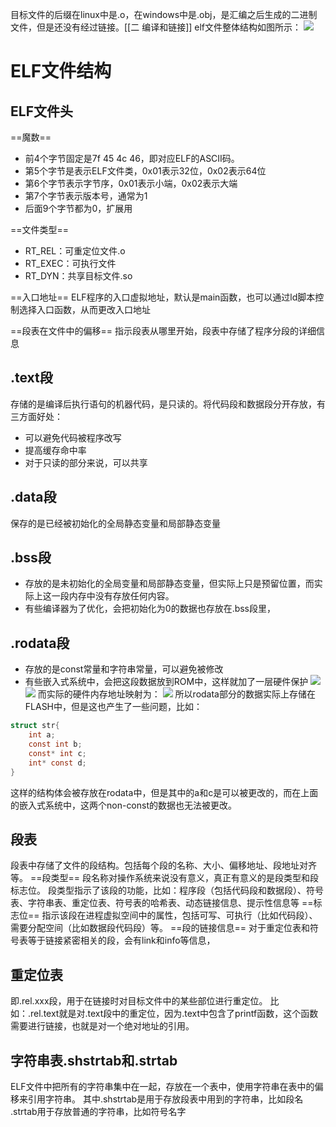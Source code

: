 目标文件的后缀在linux中是.o，在windows中是.obj，是汇编之后生成的二进制文件，但是还没有经过链接。[[二 编译和链接]]
elf文件整体结构如图所示：
![](elf.png)
# ELF文件结构
## ELF文件头

==魔数==
- 前4个字节固定是7f 45 4c 46，即对应ELF的ASCII码。
- 第5个字节是表示ELF文件类，0x01表示32位，0x02表示64位
- 第6个字节表示字节序，0x01表示小端，0x02表示大端
- 第7个字节表示版本号，通常为1
- 后面9个字节都为0，扩展用

==文件类型==
- RT_REL：可重定位文件.o
- RT_EXEC：可执行文件
- RT_DYN：共享目标文件.so

==入口地址==
ELF程序的入口虚拟地址，默认是main函数，也可以通过ld脚本控制选择入口函数，从而更改入口地址

==段表在文件中的偏移==
指示段表从哪里开始，段表中存储了程序分段的详细信息
## .text段
存储的是编译后执行语句的机器代码，是只读的。将代码段和数据段分开存放，有三方面好处：
- 可以避免代码被程序改写
- 提高缓存命中率
- 对于只读的部分来说，可以共享
## .data段
保存的是已经被初始化的全局静态变量和局部静态变量
## .bss段
- 存放的是未初始化的全局变量和局部静态变量，但实际上只是预留位置，而实际上这一段内存中没有存放任何内容。
- 有些编译器为了优化，会把初始化为0的数据也存放在.bss段里，
## .rodata段
- 存放的是const常量和字符串常量，可以避免被修改
- 有些嵌入式系统中，会把这段数据放到ROM中，这样就加了一层硬件保护
![](pwm_normal_boot_ro.png)
![](pwm_normal_boot_bss.png)
而实际的硬件内存地址映射为：
![](memory_region.png)
所以rodata部分的数据实际上存储在FLASH中，但是这也产生了一些问题，比如：
```C
struct str{
	int a;
	const int b;
	const* int c;
	int* const d;
}
```
这样的结构体会被存放在rodata中，但是其中的a和c是可以被更改的，而在上面的嵌入式系统中，这两个non-const的数据也无法被更改。
## 段表
段表中存储了文件的段结构。包括每个段的名称、大小、偏移地址、段地址对齐等。
==段类型==
段名称对操作系统来说没有意义，真正有意义的是段类型和段标志位。
段类型指示了该段的功能，比如：程序段（包括代码段和数据段）、符号表、字符串表、重定位表、符号表的哈希表、动态链接信息、提示性信息等
==标志位==
指示该段在进程虚拟空间中的属性，包括可写、可执行（比如代码段）、需要分配空间（比如数据段代码段）等。
==段的链接信息==
对于重定位表和符号表等于链接紧密相关的段，会有link和info等信息，
## 重定位表
即.rel.xxx段，用于在链接时对目标文件中的某些部位进行重定位。
比如：.rel.text就是对.text段中的重定位，因为.text中包含了printf函数，这个函数需要进行链接，也就是对一个绝对地址的引用。
## 字符串表.shstrtab和.strtab
ELF文件中把所有的字符串集中在一起，存放在一个表中，使用字符串在表中的偏移来引用字符串。
其中.shstrtab是用于存放段表中用到的字符串，比如段名
.strtab用于存放普通的字符串，比如符号名字

